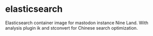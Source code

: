 # elasticsearch
Elasticsearch container image for mastodon instance Nine Land.
With analysis plugin ik and stconvert for Chinese search optimization.